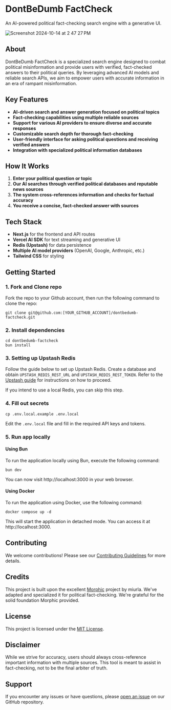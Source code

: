 # DontBeDumb FactCheck

An AI-powered political fact-checking search engine with a generative UI.

![Screenshot 2024-10-14 at 2 47 27 PM](https://github.com/user-attachments/assets/f146d8f4-7ffa-4f34-a7fc-d82d7deed93a)

## **About**

DontBeDumb FactCheck is a specialized search engine designed to combat political misinformation and provide users with verified, fact-checked answers to their political queries. By leveraging advanced AI models and reliable search APIs, we aim to empower users with accurate information in an era of rampant misinformation.

## **Key Features**

- **AI-driven search and answer generation focused on political topics**
- **Fact-checking capabilities using multiple reliable sources**
- **Support for various AI providers to ensure diverse and accurate responses**
- **Customizable search depth for thorough fact-checking**
- **User-friendly interface for asking political questions and receiving verified answers**
- **Integration with specialized political information databases**

## **How It Works**

1. **Enter your political question or topic**
2. **Our AI searches through verified political databases and reputable news sources**
3. **The system cross-references information and checks for factual accuracy**
4. **You receive a concise, fact-checked answer with sources**

## **Tech Stack**

- **Next.js** for the frontend and API routes
- **Vercel AI SDK** for text streaming and generative UI
- **Redis (Upstash)** for data persistence
- **Multiple AI model providers** (OpenAI, Google, Anthropic, etc.)
- **Tailwind CSS** for styling

## **Getting Started**

### **1. Fork and Clone repo**

Fork the repo to your Github account, then run the following command to clone the repo:

```
git clone git@github.com:[YOUR_GITHUB_ACCOUNT]/dontbedumb-factcheck.git
```

### **2. Install dependencies**

```
cd dontbedumb-factcheck
bun install
```

### **3. Setting up Upstash Redis**

Follow the guide below to set up Upstash Redis. Create a database and obtain `UPSTASH_REDIS_REST_URL` and `UPSTASH_REDIS_REST_TOKEN`. Refer to the [Upstash guide](https://upstash.com/blog/rag-chatbot-upstash#setting-up-upstash-redis) for instructions on how to proceed.

If you intend to use a local Redis, you can skip this step.

### **4. Fill out secrets**

```
cp .env.local.example .env.local
```

Edit the `.env.local` file and fill in the required API keys and tokens.

### **5. Run app locally**

#### Using Bun

To run the application locally using Bun, execute the following command:

`bun dev`

You can now visit http://localhost:3000 in your web browser.

#### Using Docker

To run the application using Docker, use the following command:

`docker compose up -d`

This will start the application in detached mode. You can access it at http://localhost:3000.

## **Contributing**

We welcome contributions! Please see our [Contributing Guidelines](CONTRIBUTING.md) for more details.

## **Credits**

This project is built upon the excellent [Morphic](https://github.com/miurla/morphic) project by miurla. We've adapted and specialized it for political fact-checking. We're grateful for the solid foundation Morphic provided.

## **License**

This project is licensed under the [MIT License](LICENSE).

## **Disclaimer**

While we strive for accuracy, users should always cross-reference important information with multiple sources. This tool is meant to assist in fact-checking, not to be the final arbiter of truth.

## **Support**

If you encounter any issues or have questions, please [open an issue](https://github.com/arnabing/dontbedumb-factcheck/issues) on our GitHub repository.
